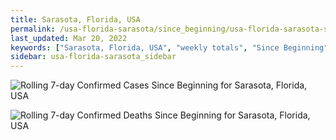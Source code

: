 ```yaml
---
title: Sarasota, Florida, USA
permalink: /usa-florida-sarasota/since_beginning/usa-florida-sarasota-since_beginning.html
last_updated: Mar 20, 2022
keywords: ["Sarasota, Florida, USA", "weekly totals", "Since Beginning"]
sidebar: usa-florida-sarasota_sidebar
---
```


![Rolling 7-day Confirmed Cases Since Beginning for Sarasota, Florida, USA](/covid_tracker/images/graphs/usa-florida-sarasota-rolling_7_days_confirmed-since_beginning_graph.png)

![Rolling 7-day Confirmed Deaths Since Beginning for Sarasota, Florida, USA](/covid_tracker/images/graphs/usa-florida-sarasota-rolling_7_days_deaths-since_beginning_graph.png)
